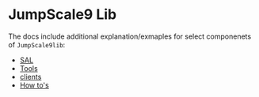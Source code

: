 # JumpScale9 Lib

The docs include additional explanation/exmaples for select componenets of `JumpScale9lib`:

- [SAL](SAL/README.md)
- [Tools](tools/README.md)
- [clients](clients/README.md)
- [How to's](Howto/README.md)